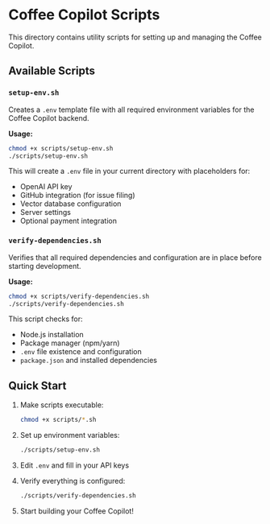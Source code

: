 # Coffee Copilot Scripts

This directory contains utility scripts for setting up and managing the Coffee Copilot.

## Available Scripts

### `setup-env.sh`
Creates a `.env` template file with all required environment variables for the Coffee Copilot backend.

**Usage:**
```bash
chmod +x scripts/setup-env.sh
./scripts/setup-env.sh
```

This will create a `.env` file in your current directory with placeholders for:
- OpenAI API key
- GitHub integration (for issue filing)
- Vector database configuration
- Server settings
- Optional payment integration

### `verify-dependencies.sh`
Verifies that all required dependencies and configuration are in place before starting development.

**Usage:**
```bash
chmod +x scripts/verify-dependencies.sh
./scripts/verify-dependencies.sh
```

This script checks for:
- Node.js installation
- Package manager (npm/yarn)
- `.env` file existence and configuration
- `package.json` and installed dependencies

## Quick Start

1. Make scripts executable:
   ```bash
   chmod +x scripts/*.sh
   ```

2. Set up environment variables:
   ```bash
   ./scripts/setup-env.sh
   ```

3. Edit `.env` and fill in your API keys

4. Verify everything is configured:
   ```bash
   ./scripts/verify-dependencies.sh
   ```

5. Start building your Coffee Copilot!
